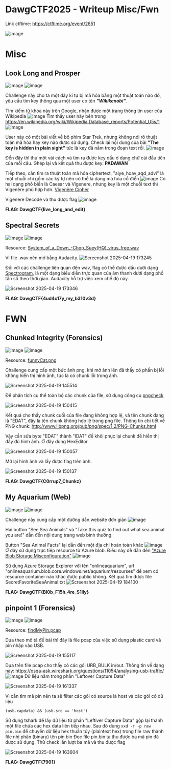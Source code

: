 # DawgCTF2025 - Writeup Misc/Fwn
Link ctftime: https://ctftime.org/event/2651

![image](https://hackmd.io/_uploads/HymavmQyxe.png)

# Misc
## Look Long and Prosper
![image](https://hackmd.io/_uploads/S1BkOm7klg.png)
![image](https://hackmd.io/_uploads/ByiluX71lg.png)

Challenge này cho ta một dãy kí tự bị mã hóa bằng một thuật toán nào đó, yêu cầu tìm key thông qua một user có tên ***"Wikikenobi"***.

Tìm kiếm từ khóa này trên Google, nhận được một trang thông tin user của Wikipedia
![image](https://hackmd.io/_uploads/ByjOOmmJgl.png)
Tìm thấy user này bên trong https://en.wikipedia.org/wiki/Wikipedia:Database_reports/Potential_U5s/1
![image](https://hackmd.io/_uploads/SkfcuQ7ylx.png)

User này có một bài viết về bộ phim Star Trek, nhưng không nói rõ thuật toán mã hóa hay key nào được sử dụng. Check lại nội dung của bài **"The key is hidden in plain sight"** tức là key đã nằm trong đoạn text rồi.
![image](https://hackmd.io/_uploads/ryupumXkle.png)

Đến đây thì thử một vài cách và tìm ra được key dấu ở dạng chữ cái đầu tiên của mỗi câu.
Ghép lại và kết quả thu được key: **PADAWAN**

Tiếp theo, cần tìm ra thuật toán mã hóa ciphertext, "aiye_hoav_aqd_advi" là một chuỗi chỉ gồm các ký tự nên có thể là dạng mã hóa cổ điển
![image](https://hackmd.io/_uploads/rJ2Yq7Q1xg.png)
Có hai dạng phổ biến là Caesar và Vigenere, nhưng key là một chuỗi text thì Vigenère phù hợp hơn.
[Vigenère Cipher](https://en.wikipedia.org/wiki/Vigen%C3%A8re_cipher)

Vigenere Decode và thu được flag
![image](https://hackmd.io/_uploads/SyXesmXklg.png)

**FLAG: DawgCTF{live_long_and_edit}**

## Spectral Secrets
![image](https://hackmd.io/_uploads/r12IsXQyle.png)
![image](https://hackmd.io/_uploads/rkFDoXmkgx.png)

Resource: [System_of_a_Down_-Chop_Suey(HQ)_virus_free.wav](https://github.com/UMBCCyberDawgs/dawgctf-sp25/tree/main/Spectral%20Secrets)

Vì file .wav nên mở bằng Audacity.
![Screenshot 2025-04-19 173245](https://hackmd.io/_uploads/HJxM3QQJll.png)

Đối với các challenge liên quan đến wav, flag có thể được dấu dưới dạng [Spectrogram](https://en.wikipedia.org/wiki/Spectrogram), là một dạng biểu diễn trực quan của âm thanh dưới dạng phổ tần số theo thời gian.
Audacity hỗ trợ việc xem chế độ này.

![Screenshot 2025-04-19 173346](https://hackmd.io/_uploads/rkJ3nmmylx.png)

**FLAG: DawgCTF{4ud4c17y_my_b310v3d}**

# FWN
## Chunked Integrity (Forensics)
![image](https://hackmd.io/_uploads/HJoZ6XQklx.png)
![image](https://hackmd.io/_uploads/Bk7fpQQ1el.png)

Resource: [funnyCat.png](https://github.com/UMBCCyberDawgs/dawgctf-sp25/tree/main/Chunked%20Integrity)

Challenge cung cấp một bức ảnh png, khi mở ảnh lên đã thấy có phần bị lỗi không hiển thị hình ảnh, tức là có chunk lỗi trong ảnh.

![Screenshot 2025-04-19 145514](https://hackmd.io/_uploads/SJVO6QQklx.png)

Để phân tích cụ thể toàn bộ các chunk của file, sử dụng công cụ [pngcheck](http://www.libpng.org/pub/png/apps/pngcheck.html)

![Screenshot 2025-04-19 150415](https://hackmd.io/_uploads/B1-DAQ7yex.png)

Kết quả cho thấy chunk cuối của file đang không hợp lệ, và tên chunk đang là "EDAT", đây là tên chunk không hợp lệ trong png file.
Thông tin chi tiết về PNG chunk: http://www.libpng.org/pub/png/spec/1.2/PNG-Chunks.html

Vậy cần sửa byte "EDAT" thành "IDAT" để khôi phục lại chunk để hiển thị đầy đủ hình ảnh. Ở đây dùng HexEditor

![Screenshot 2025-04-19 150057](https://hackmd.io/_uploads/HJZW14m1ex.png)

Mở lại hình ảnh và lấy được flag trên ảnh.

![Screenshot 2025-04-19 150137](https://hackmd.io/_uploads/B1dQJ4XJll.png)

**FLAG: DawgCTF{C0rrup7_Chunkz}**

## My Aquarium (Web)
![image](https://hackmd.io/_uploads/rkuvJEQJle.png)
![image](https://hackmd.io/_uploads/H1yFJ47ygx.png)

Challenge này cung cấp một đường dẫn website đơn giản
![image](https://hackmd.io/_uploads/rJ9qy4m1lg.png)

Hai button "See Sea Animals" và "Take this quiz to find out what sea animal you are!" dẫn đến nội dung trang web bình thường

Button "Sea Animal Facts" lại dẫn đến một địa chỉ hoàn toàn khác
![image](https://hackmd.io/_uploads/BJQegVXyel.png)
Ở đây sử dụng trực tiếp resource từ Azure blob. Điều này dễ dẫn đến ["Azure Blob Storage Misconfiguration"](https://medium.com/@chatribingaurav/azure-blob-storage-misconfiguration-a-red-team-path-to-initial-access-c918689563bb)
![image](https://hackmd.io/_uploads/HJrJz4XJxl.png)

Sử dụng Azure Storage Explorer với tên "onlineaquarium", url "onlineaquarium.blob.core.windows.net/aquarium/resourses" để xem có resource container nào khác được public không. Kết quả tìm được file SecretFavoriteSeaAnimal.txt
![Screenshot 2025-04-19 184100](https://hackmd.io/_uploads/rJte-Nmkll.png)

**FLAG: DawgCTF{Bl0b_F15h_4re_S1lly}**

## pinpoint 1 (Forensics)
![image](https://hackmd.io/_uploads/r1RUGN7yxx.png)
![image](https://hackmd.io/_uploads/B1hPGN71lx.png)

Resource: [findMyPin.pcap](https://github.com/UMBCCyberDawgs/dawgctf-sp25/tree/main/pinpoint%201)

Dựa theo mô tả đề bài thì đây là file pcap của việc sử dụng plastic card và pin nhập vào USB.

![Screenshot 2025-04-19 155117](https://hackmd.io/_uploads/H1HiMVmklx.png)

Dựa trên file pcap cho thấy có các gói URB_BULK in/out. Thông tin về dạng này: https://osqa-ask.wireshark.org/questions/11054/analysing-usb-traffic/
![image](https://hackmd.io/_uploads/HJqz4EQkge.png)
Dữ liệu nằm trong phần "Leftover Capture Data"

![Screenshot 2025-04-19 161337](https://hackmd.io/_uploads/ryw2GNQJel.png)

Vì cần tìm mã pin nên ta sẽ filter các gói có source là host và các gói có dữ liệu
```
(usb.capdata) && (usb.src == 'host')
```

Sử dụng tshark để lấy dữ liệu từ phần "Leftiver Capture Data" gộp lại thành một file chứa các hex data liên tiếp nhau.
Sau đó dùng `xxd -r -p raw pin.bin` để chuyển dữ liệu hex thuần túy (plaintext hex) trong file raw thành file nhị phân (binary) tên pin.bin
Đọc file pin.bin ta thu được ba mã pin đã được sử dụng. Thử check lần lượt ba mã và thu được flag

![Screenshot 2025-04-19 163604](https://hackmd.io/_uploads/HJY6zN7kll.png)

**FLAG: DawgCTF{7901}**









